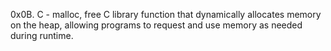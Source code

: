 0x0B. C - malloc, free
C library function that dynamically allocates memory on the heap, allowing programs to request and use memory as needed during runtime.
